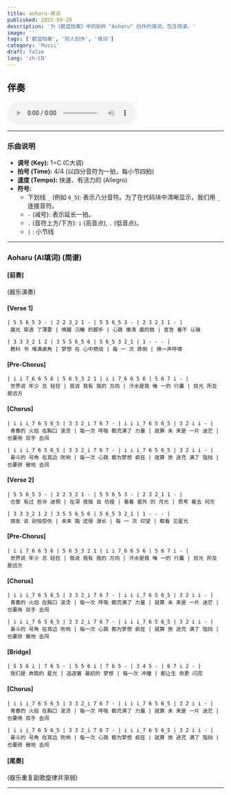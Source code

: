 ```yaml
---
title: aoharu-填词
published: 2025-09-28
description: '为《碧蓝档案》中的BGM "Aoharu" 创作的填词，包含简谱。'
image: ''
tags: ['碧蓝档案', '同人创作', '填词']
category: 'Music'
draft: false
lang: 'zh-CN'
---
```


## 伴奏

<audio controls>
  <source src="https://r2.031312.xyz/[碧蓝档案Blue Archive] BGM Collections（收录83首） p34 [Blue Archive] Theme_34_Nor 06 - Aoharu (Story Opening BGM)_Full-HD [BV1Jh411d7kd_p34].mp3" type="audio/mpeg">
  您的浏览器不支持音频元素。
</audio>  

---

### **乐曲说明**

*   **调号 (Key):** 1=C (C大调)
*   **拍号 (Time):** 4/4 (以四分音符为一拍，每小节四拍)
*   **速度 (Tempo):** 快速、有活力的 (Allegro)
*   **符号:**
    *   下划线 `_` (例如 `6_5`): 表示八分音符。为了在代码块中清晰显示，我们用 `_` 连接音符。
    *   `-` (减号): 表示延长一拍。
    *   `.` (音符上方/下方): `i` (高音点), `.` (低音点)。
    *   `|` : 小节线

---

### **Aoharu (AI填词) (简谱)**

#### **[前奏]**
(器乐演奏)

#### **[Verse 1]**

```
| 5 5 6_5 3 - | 2 2 3_2 1 - | 5 5 6_5 3 - | 2 3 2_1 1 - |
 晨光 穿透 了薄雾 | 唤醒 沉睡 的脚步 | 心跳 像清 晨的鼓 | 宣告 着不 认输

| 3 3 3_2 1 2 | 3 5 5 6_5 6 | 5 6_5 3 2_1 | 1 - - - |
 教科 书 堆满桌角 | 梦想 在 心中燃烧 | 每 一 次 跌倒 | 换一声呼啸
```

#### **[Pre-Chorus]**

```
| i i 7_6 6 5 6 | 5 6 5_3 2 1 | i i 7_6 6 5 6 | 5 6 7 i - |
 世界说 年少 总 轻狂 | 我说 我有 我的 方向 | 汗水是我 唯 一的 行囊 | 目光 所及 是远方
```

#### **[Chorus]**

```
| i i i_7 6 5 6_5 | 3 3 2_i 7 6 7 - | i i i_7 6 5 6_5 | 3 2 i i - |
 青春的 火焰 在胸口 滚烫 | 每一次 呼吸 都充满了 力量 | 就算 未 来是 一片 迷茫 | 也要用 双手 去闯

| i i i_7 6 5 6_5 | 3 3 2_i 7 6 7 - | i i i_7 6 5 6_5 | 3 2 i i - |
 奋斗的 号角 在耳边 吹响 | 每一次 心跳 都为梦想 疯狂 | 就算 旅 途充 满了 阻挡 | 也要骄 傲地 去闯
```

#### **[Verse 2]**

```
| 5 5 6_5 3 - | 2 2 3_2 1 - | 5 5 6_5 3 - | 2 3 2_1 1 - |
 也曾 有过 些许 迷惘 | 在深 夜独 自 彷徨 | 看着 窗外 的 月光 | 思考 着去 何方

| 3 3 3_2 1 2 | 3 5 5 6_5 6 | 5 6_5 3 2_1 | 1 - - - |
 朋友 说 别怕受伤 | 未来 路 还很 漫长 | 每 一 次 仰望 | 都看 见星光
```

#### **[Pre-Chorus]**

```
| i i 7_6 6 5 6 | 5 6 5_3 2 1 | i i 7_6 6 5 6 | 5 6 7 i - |
 世界说 年少 总 轻狂 | 我说 我有 我的 方向 | 汗水是我 唯 一的 行囊 | 目光 所及 是远方
```

#### **[Chorus]**

```
| i i i_7 6 5 6_5 | 3 3 2_i 7 6 7 - | i i i_7 6 5 6_5 | 3 2 i i - |
 青春的 火焰 在胸口 滚烫 | 每一次 呼吸 都充满了 力量 | 就算 未 来是 一片 迷茫 | 也要用 双手 去闯

| i i i_7 6 5 6_5 | 3 3 2_i 7 6 7 - | i i i_7 6 5 6_5 | 3 2 i i - |
 奋斗的 号角 在耳边 吹响 | 每一次 心跳 都为梦想 疯狂 | 就算 旅 途充 满了 阻挡 | 也要骄 傲地 去闯
```

#### **[Bridge]**

```
| 5 5 6 i | 7 6 5 - | 5 5 6 i | 7 6 5 - | 3 4 5 - | 6 7 i 2 - |
 我们是 奔跑的 星光 | 追逐着 最初的 梦想 | 每一次 冲撞 | 都让生 命更 闪亮
```

#### **[Chorus]**

```
| i i i_7 6 5 6_5 | 3 3 2_i 7 6 7 - | i i i_7 6 5 6_5 | 3 2 i i - |
 青春的 火焰 在胸口 滚烫 | 每一次 呼吸 都充满了 力量 | 就算 未 来是 一片 迷茫 | 也要用 双手 去闯

| i i i_7 6 5 6_5 | 3 3 2_i 7 6 7 - | i i i_7 6 5 6_5 | 3 2 i i - |
 奋斗的 号角 在耳边 吹响 | 每一次 心跳 都为梦想 疯狂 | 就算 旅 途充 满了 阻挡 | 也要骄 傲地 去闯
 ```

#### **[尾奏]**
(器乐重复副歌旋律并渐弱)

---
